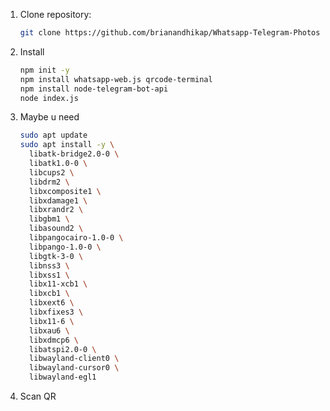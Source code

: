 1. Clone repository:
   ```bash
   git clone https://github.com/brianandhikap/Whatsapp-Telegram-Photos
   
2. Install
   ```bash
   npm init -y
   npm install whatsapp-web.js qrcode-terminal
   npm install node-telegram-bot-api
   node index.js
3. Maybe u need
   ```bash
   sudo apt update
   sudo apt install -y \
     libatk-bridge2.0-0 \
     libatk1.0-0 \
     libcups2 \
     libdrm2 \
     libxcomposite1 \
     libxdamage1 \
     libxrandr2 \
     libgbm1 \
     libasound2 \
     libpangocairo-1.0-0 \
     libpango-1.0-0 \
     libgtk-3-0 \
     libnss3 \
     libxss1 \
     libx11-xcb1 \
     libxcb1 \
     libxext6 \
     libxfixes3 \
     libx11-6 \
     libxau6 \
     libxdmcp6 \
     libatspi2.0-0 \
     libwayland-client0 \
     libwayland-cursor0 \
     libwayland-egl1

3. Scan QR
